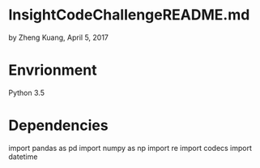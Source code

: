 # InsightCodeChallengeREADME.md
by Zheng Kuang, April 5, 2017

# Envrionment
Python 3.5

# Dependencies
import pandas as pd
import numpy as np
import re
import codecs
import datetime
